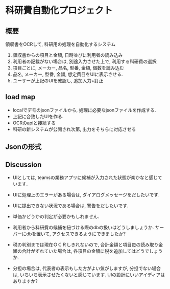 # 科研費自動化プロジェクト

## 概要
領収書をOCRして, 科研用の処理を自動化するシステム

1. 領収書からの項目と金額, 日時並びに利用者の読み込み
1. 利用者の記載がない場合は, 別途入力させた上で, 利用する科研費の選択
1. 項目ごとに, メーカー, 品名, 型番, 金額, 個数を読み込む
1. 品名, メーカー, 型番, 金額, 想定費目をUIに表示させる.
1. ユーザーが上記のUIを確認し, 追加入力+訂正

## load map
+ localでデモのjsonファイルから,
処理に必要なjsonファイルを作成する.
+ 上記に合致したUIを作る.
+ OCRのapiと接続する
+ 科研の新システムが公開され次第,
出力をそちらに対応させる

## Jsonの形式

## Discussion
+ UIとしては, teamsの業務アプリに候補が入力された状態が楽かなと感じています.

+ UIに処理上のエラーがある場合は, ダイアログメッセージをだしたいです.

+ UIに提出できない状況である場合は, 警告をだしたいです.

+ 単価かどうかの判定が必要かもしれません.

+ 利用者から科研費の候補を紐づける際のdbの扱いはどうしましょうか.
サーバーにdbを置いて, アクセスできるようにできましたか?

+ 税の判別までは現在ＯＣＲしきれないので,
合計金額と項目毎の読み取り金額の合計がずれていた場合は,
各項目の金額に税を追加してはどうでしょうか.

+ 分担の場合は, 代表者の表示もした方がよい気がしますが,
分担でない場合は, いちいち表示させたくないと感じています.
UIの設計にいいアイディアはありますか?
